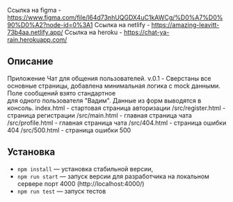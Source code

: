 Ссылка на figma - https://www.figma.com/file/l64d73nhUQGDX4uC1kAWCg/%D0%A7%D0%90%D0%A2?node-id=0%3A1
Ссылка на netlify - https://amazing-leavitt-73b4aa.netlify.app/
Ссылка на heroku - https://chat-ya-rain.herokuapp.com/

## Описание

Приложение Чат для общения пользователей.
v.0.1 - Сверстаны все основные страницы, добавлена минимальная логика с mock данными. Поле сообщений взято стандартное  
для одного пользователя "Вадим". Данные из форм выводятся в консоль.
index.html - стартовая страница авторизации
/src/register.html - страница регистрации
/src/main.html - главная страница чата
/src/profile.html - главная страница чата
/src/404.html - страница ошибки 404
/src/500.html - страница ошибки 500

## Установка

- `npm install` — установка стабильной версии,
- `npm run start` — запуск версии для разработчика на локальном сервере порт 4000 (http://localhost:4000/)
- `npm run test` — запуск тестов